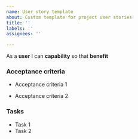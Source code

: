 ```yaml
---
name: User story template
about: Custom template for project user stories
title: ''
labels: ''
assignees: ''

---
```


As a **user** I can **capability** so that **benefit**

### Acceptance criteria

- Acceptance criteria 1

- Acceptance criteria 2


### Tasks

- Task 1
- Task 2
